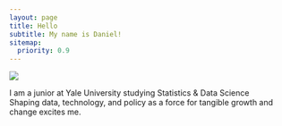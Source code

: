 ```yaml
---
layout: page
title: Hello
subtitle: My name is Daniel!
sitemap:
  priority: 0.9
---
```


<img src="{{ '/assets/img/pudhina.jpg' | prepend: site.baseurl }}" id="about-img">

<div id="describe-text">
	<p>I am a junior at Yale University studying Statistics & Data Science <br> Shaping data, technology, and policy as a force for tangible growth and change excites me.</p>
</div>
